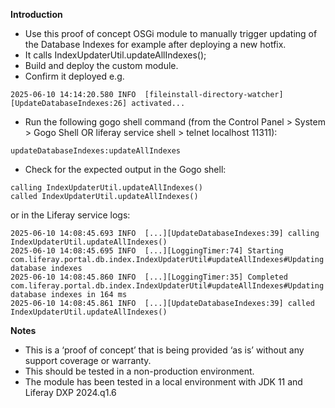 **Introduction**
- Use this proof of concept OSGi module to manually trigger updating of the Database Indexes for example after deploying a new hotfix.
- It calls IndexUpdaterUtil.updateAllIndexes();
- Build and deploy the custom module.
- Confirm it deployed e.g.
```
2025-06-10 14:14:20.580 INFO  [fileinstall-directory-watcher][UpdateDatabaseIndexes:26] activated...
```
- Run the following gogo shell command (from the Control Panel > System > Gogo Shell OR liferay service shell > telnet localhost 11311):
```
updateDatabaseIndexes:updateAllIndexes
```
- Check for the expected output in the Gogo shell:
```
calling IndexUpdaterUtil.updateAllIndexes()
called IndexUpdaterUtil.updateAllIndexes()
```
or in the Liferay service logs:

```
2025-06-10 14:08:45.693 INFO  [...][UpdateDatabaseIndexes:39] calling IndexUpdaterUtil.updateAllIndexes()
2025-06-10 14:08:45.695 INFO  [...][LoggingTimer:74] Starting com.liferay.portal.db.index.IndexUpdaterUtil#updateAllIndexes#Updating database indexes
2025-06-10 14:08:45.860 INFO  [...][LoggingTimer:35] Completed com.liferay.portal.db.index.IndexUpdaterUtil#updateAllIndexes#Updating database indexes in 164 ms
2025-06-10 14:08:45.861 INFO  [...][UpdateDatabaseIndexes:39] called IndexUpdaterUtil.updateAllIndexes()
```

**Notes**
- This is a ‘proof of concept’ that is being provided ‘as is’ without any support coverage or warranty.
- This should be tested in a non-production environment.
- The module has been tested in a local environment with JDK 11 and Liferay DXP 2024.q1.6
